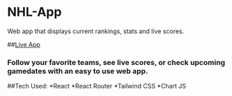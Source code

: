 # NHL-App
Web app that displays current rankings, stats and live scores.

##[Live App](https://trusting-brahmagupta-a5fc11.netlify.app/)

### Follow your favorite teams, see live scores, or check upcoming gamedates with an easy to use web app.

##Tech Used:
*React
*React Router
*Tailwind CSS
*Chart JS

